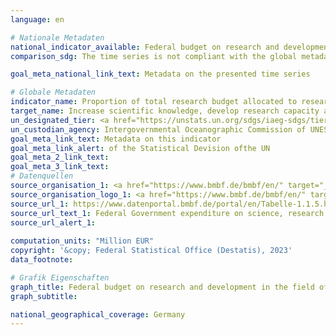 ```yaml
---
language: en    

# Nationale Metadaten    
national_indicator_available: Federal budget on research and development in the field of coastal, ocean and polar science, geoscience    
comparison_sdg: The time series is not compliant with the global metadata, but provides additional information.    

goal_meta_national_link_text: Metadata on the presented time series    

# Globale Metadaten    
indicator_name: Proportion of total research budget allocated to research in the field of marine technology    
target_name: Increase scientific knowledge, develop research capacity and transfer marine technology, taking into account the Intergovernmental Oceanographic Commission Criteria and Guidelines on the Transfer of Marine Technology, in order to improve ocean health and to enhance the contribution of marine biodiversity to the development of developing countries, in particular small island developing States and least developed countries    
un_designated_tier: <a href="https://unstats.un.org/sdgs/iaeg-sdgs/tier-classification/" title="Click here for more information on the UN tier classification."  target="_blank" onclick="return confirm_alert(this);">Tier II</a>    
un_custodian_agency: Intergovernmental Oceanographic Commission of UNESCO (IOC-UNESCO)    
goal_meta_link_text: Metadata on this indicator    
goal_meta_link_alert: of the Statistical Devision ofthe UN    
goal_meta_2_link_text:     
goal_meta_3_link_text:         
# Datenquellen
source_organisation_1: <a href="https://www.bmbf.de/bmbf/en/" target="_blank" onclick="return confirm_alert('');"> Federal Ministry of Education and Research </a>
source_organisation_logo_1: <a href="https://www.bmbf.de/bmbf/en/" target="_blank" onclick="return confirm_alert('');"><img src="https://g205sdgs.github.io/sdg-indicators/public/OrgImgEn/bmbf.png" alt="Logo bmbf" style="height:60px; width:148px"/></a>
source_url_1: https://www.datenportal.bmbf.de/portal/en/Tabelle-1.1.5.html
source_url_text_1: Federal Government expenditure on science, research and development, by funding areas and funding priorities
source_url_alert_1: 
    
computation_units: "Million EUR"    
copyright: '&copy; Federal Statistical Office (Destatis), 2023'    
data_footnote:     

# Grafik Eigenschaften    
graph_title: Federal budget on research and development in the field of coastal, ocean and polar science, geoscience
graph_subtitle:     

national_geographical_coverage: Germany    
---
```


<span></span>